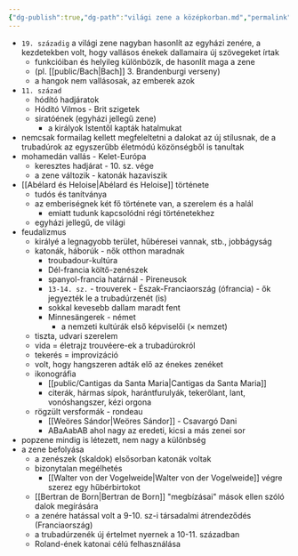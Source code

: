 ```yaml
---
{"dg-publish":true,"dg-path":"világi zene a középkorban.md","permalink":"/vilagi-zene-a-koezepkorban/"}
---
```


-   `19. századig` a világi zene nagyban hasonlít az egyházi zenére, a kezdetekben volt, hogy vallásos énekek dallamaira új szövegeket írtak
    -   funkcióiban és helyileg különbözik, de hasonlít maga a zene
    -   (pl. [[public/Bach\|Bach]] 3. Brandenburgi verseny)
    -   a hangok nem vallásosak, az emberek azok
-   `11. század`
    -   hódító hadjáratok
    -   Hódító Vilmos - Brit szigetek
    -   siratóének (egyházi jellegű zene)
        -   a királyok Istentől kapták hatalmukat
-   nemcsak formailag kellett megfeleltetni a dalokat az új stílusnak, de a trubadúrok az egyszerűbb életmódú közönségből is tanultak
-   mohamedán vallás - Kelet-Európa
    -   keresztes hadjárat - 10. sz. vége
    -   a zene változik - katonák hazaviszik
-   [[Abélard és Heloise\|Abélard és Heloise]] története
    -   tudós és tanítványa
    -   az emberiségnek két fő története van, a szerelem és a halál
        -   emiatt tudunk kapcsolódni régi történetekhez
    -   egyházi jellegű, de világi
-   feudalizmus
    -   királyé a legnagyobb terület, hűbéresei vannak, stb., jobbágyság
    -   katonák, háborúk - nők otthon maradnak
        -   troubadour-kultúra
        -   Dél-francia költő-zenészek
        -   spanyol-francia határnál - Pireneusok
        -   `13-14. sz.` - trouverek - Észak-Franciaország (ófrancia) - ők jegyezték le a trubadúrzenét (is)
        -   sokkal kevesebb dallam maradt fent
        -   Minnesängerek - német
            -   a nemzeti kultúrák első képviselői (× nemzet)
    -   tiszta, udvari szerelem
    -   vida = életrajz trouvéere-ek a trubadúrokról
    -   tekerés = improvizáció
    -   volt, hogy hangszeren adták elő az énekes zenéket
    -   ikonográfia
        -   [[public/Cantigas da Santa Maria\|Cantigas da Santa Maria]]
        -   citerák, hármas sípok, harántfurulyák, tekerőlant, lant, vonóshangszer, kézi orgona
    -   rögzült versformák - rondeau
        -   [[Weöres Sándor\|Weöres Sándor]] - Csavargó Dani
        -   ABaAabAB ahol nagy az eredeti, kicsi a más zenei sor
-   popzene mindig is létezett, nem nagy a különbség
-   a zene befolyása
    -   a zenészek (skaldok) elsősorban katonák voltak
    -   bizonytalan megélhetés
        -   [[Walter von der Vogelweide\|Walter von der Vogelweide]] végre szerez egy hűbérbirtokot
    -   [[Bertran de Born\|Bertran de Born]] "megbízásai" mások ellen szóló dalok megírására
    -   a zenére hatással volt a 9-10. sz-i társadalmi átrendeződés (Franciaország)
    -   a trubadúrzenék új értelmet nyernek a 10-11. században
    -   Roland-ének katonai célú felhasználása